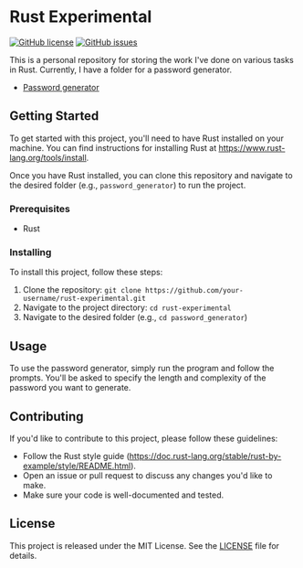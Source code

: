# Rust Experimental

[![GitHub license](https://img.shields.io/badge/license-MIT-blue.svg)](https://github.com/mayfairr/rust-experimental/blob/master/LICENSE) [![GitHub issues](https://img.shields.io/github/issues/mayfairr/rust-experimental.svg)](https://github.com/mayfairr/rust-experimental/issues)

This is a personal repository for storing the work I've done on various tasks in Rust. Currently, I have a folder for a password generator.

- [Password generator](/password_generator)

## Getting Started

To get started with this project, you'll need to have Rust installed on your machine. You can find instructions for installing Rust at https://www.rust-lang.org/tools/install.

Once you have Rust installed, you can clone this repository and navigate to the desired folder (e.g., `password_generator`) to run the project.

### Prerequisites

- Rust

### Installing

To install this project, follow these steps:

1. Clone the repository: `git clone https://github.com/your-username/rust-experimental.git`
2. Navigate to the project directory: `cd rust-experimental`
3. Navigate to the desired folder (e.g., `cd password_generator`)

## Usage

To use the password generator, simply run the program and follow the prompts. You'll be asked to specify the length and complexity of the password you want to generate.

## Contributing

If you'd like to contribute to this project, please follow these guidelines:

- Follow the Rust style guide (https://doc.rust-lang.org/stable/rust-by-example/style/README.html).
- Open an issue or pull request to discuss any changes you'd like to make.
- Make sure your code is well-documented and tested.

## License

This project is released under the MIT License. See the [LICENSE](LICENSE) file for details.

